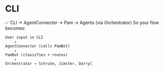 # CLI

✅ CLI → AgentConnector → Pam → Agents (via Orchestrator)
So your flow becomes:

```plaintext
User input in CLI
    ↓
AgentConnector (calls PamBot)
    ↓
PamBot (classifies + routes)
    ↓
Orchestrator → Schrute, Jimster, Darryl
```


